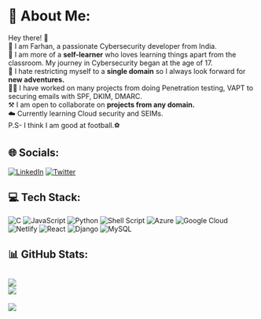 # 💫 About Me:
Hey there! 👋 <br>
🙂 I am Farhan, a passionate Cybersecurity developer from India.<br>
🧠 I am more of a <b>self-learner</b> who loves learning things apart from the classroom. My journey in Cybersecurity began at the age of 17.<br>
🤟 I hate restricting myself to a <b>single domain</b> so I always look forward for <b>new adventures.</b></br>
👨‍💻 I have worked on many projects from doing Penetration testing, VAPT to securing emails with SPF, DKIM, DMARC.<br>
⚒️ I am open to collaborate on <b>projects from any domain.</b><br>
☁️ Currently learning Cloud security and SEIMs.<br>
P.S- I think I am good at football.⚽


## 🌐 Socials:
[![LinkedIn](https://img.shields.io/badge/LinkedIn-%230077B5.svg?logo=linkedin&logoColor=white)](https://linkedin.com/in/https://www.linkedin.com/in/ansari-farhan/) [![Twitter](https://img.shields.io/badge/Twitter-%231DA1F2.svg?logo=Twitter&logoColor=white)](https://twitter.com/https://twitter.com/fxrhanansari) 

## 💻 Tech Stack:
![C](https://img.shields.io/badge/c-%2300599C.svg?style=for-the-badge&logo=c&logoColor=white) ![JavaScript](https://img.shields.io/badge/javascript-%23323330.svg?style=for-the-badge&logo=javascript&logoColor=%23F7DF1E) ![Python](https://img.shields.io/badge/python-3670A0?style=for-the-badge&logo=python&logoColor=ffdd54) ![Shell Script](https://img.shields.io/badge/shell_script-%23121011.svg?style=for-the-badge&logo=gnu-bash&logoColor=white) ![Azure](https://img.shields.io/badge/azure-%230072C6.svg?style=for-the-badge&logo=azure-devops&logoColor=white) ![Google Cloud](https://img.shields.io/badge/Google%20Cloud-%234285F4.svg?style=for-the-badge&logo=google-cloud&logoColor=white) ![Netlify](https://img.shields.io/badge/netlify-%23000000.svg?style=for-the-badge&logo=netlify&logoColor=#00C7B7) ![React](https://img.shields.io/badge/react-%2320232a.svg?style=for-the-badge&logo=react&logoColor=%2361DAFB) ![Django](https://img.shields.io/badge/django-%23092E20.svg?style=for-the-badge&logo=django&logoColor=white) ![MySQL](https://img.shields.io/badge/mysql-%2300f.svg?style=for-the-badge&logo=mysql&logoColor=white)
## 📊 GitHub Stats:
![](https://github-readme-stats.vercel.app/api?username=fxrhan&theme=tokyonight&hide_border=false&include_all_commits=false&count_private=false)<br/>
![](https://github-readme-stats.vercel.app/api/top-langs/?username=fxrhan&theme=tokyonight&hide_border=false&include_all_commits=false&count_private=false&layout=compact)
---
[![](https://visitcount.itsvg.in/api?id=fxrhan&icon=0&color=0)](https://visitcount.itsvg.in)

